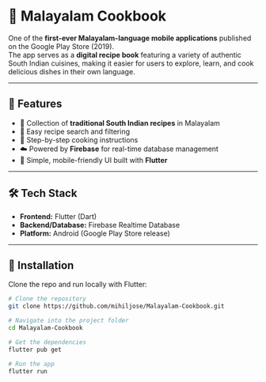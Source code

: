 # 🍲 Malayalam Cookbook  

One of the **first-ever Malayalam-language mobile applications** published on the Google Play Store (2019).  
The app serves as a **digital recipe book** featuring a variety of authentic South Indian cuisines, making it easier for users to explore, learn, and cook delicious dishes in their own language.  

---

## 📱 Features  

- 🥘 Collection of **traditional South Indian recipes** in Malayalam  
- 🔎 Easy recipe search and filtering  
- 📖 Step-by-step cooking instructions  
- ☁️ Powered by **Firebase** for real-time database management  
- 🎨 Simple, mobile-friendly UI built with **Flutter**  

---

## 🛠️ Tech Stack  

- **Frontend:** Flutter (Dart)  
- **Backend/Database:** Firebase Realtime Database  
- **Platform:** Android (Google Play Store release)  

---

## 🚀 Installation  

Clone the repo and run locally with Flutter:  

```bash
# Clone the repository
git clone https://github.com/mihiljose/Malayalam-Cookbook.git

# Navigate into the project folder
cd Malayalam-Cookbook

# Get the dependencies
flutter pub get

# Run the app
flutter run

